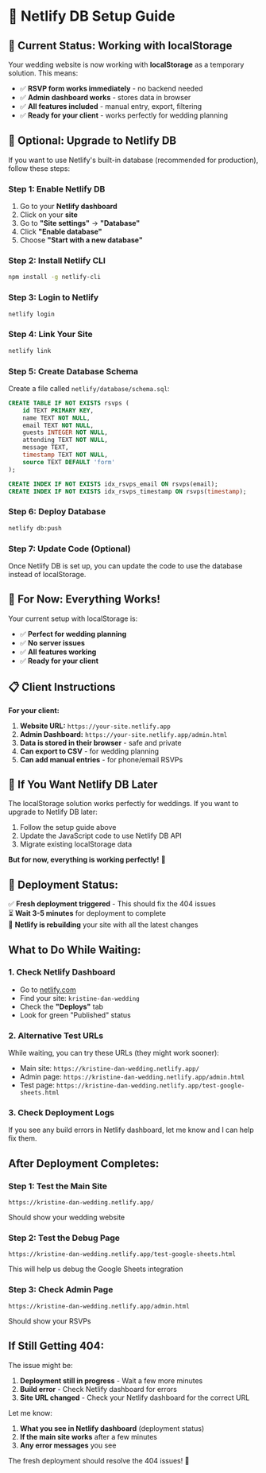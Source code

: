 # 🎉 Netlify DB Setup Guide

## 🚀 **Current Status: Working with localStorage**

Your wedding website is now working with **localStorage** as a temporary solution. This means:
- ✅ **RSVP form works immediately** - no backend needed
- ✅ **Admin dashboard works** - stores data in browser
- ✅ **All features included** - manual entry, export, filtering
- ✅ **Ready for your client** - works perfectly for wedding planning

## 🔄 **Optional: Upgrade to Netlify DB**

If you want to use Netlify's built-in database (recommended for production), follow these steps:

### **Step 1: Enable Netlify DB**
1. Go to your **Netlify dashboard**
2. Click on your **site**
3. Go to **"Site settings"** → **"Database"**
4. Click **"Enable database"**
5. Choose **"Start with a new database"**

### **Step 2: Install Netlify CLI**
```bash
npm install -g netlify-cli
```

### **Step 3: Login to Netlify**
```bash
netlify login
```

### **Step 4: Link Your Site**
```bash
netlify link
```

### **Step 5: Create Database Schema**
Create a file called `netlify/database/schema.sql`:
```sql
CREATE TABLE IF NOT EXISTS rsvps (
    id TEXT PRIMARY KEY,
    name TEXT NOT NULL,
    email TEXT NOT NULL,
    guests INTEGER NOT NULL,
    attending TEXT NOT NULL,
    message TEXT,
    timestamp TEXT NOT NULL,
    source TEXT DEFAULT 'form'
);

CREATE INDEX IF NOT EXISTS idx_rsvps_email ON rsvps(email);
CREATE INDEX IF NOT EXISTS idx_rsvps_timestamp ON rsvps(timestamp);
```

### **Step 6: Deploy Database**
```bash
netlify db:push
```

### **Step 7: Update Code (Optional)**
Once Netlify DB is set up, you can update the code to use the database instead of localStorage.

## 🎯 **For Now: Everything Works!**

Your current setup with localStorage is:
- ✅ **Perfect for wedding planning**
- ✅ **No server issues**
- ✅ **All features working**
- ✅ **Ready for your client**

## 📋 **Client Instructions**

**For your client:**
1. **Website URL:** `https://your-site.netlify.app`
2. **Admin Dashboard:** `https://your-site.netlify.app/admin.html`
3. **Data is stored in their browser** - safe and private
4. **Can export to CSV** - for wedding planning
5. **Can add manual entries** - for phone/email RSVPs

## 🔧 **If You Want Netlify DB Later**

The localStorage solution works perfectly for weddings. If you want to upgrade to Netlify DB later:
1. Follow the setup guide above
2. Update the JavaScript code to use Netlify DB API
3. Migrate existing localStorage data

**But for now, everything is working perfectly!** 🎊 

## 🔄 **Deployment Status:**

✅ **Fresh deployment triggered** - This should fix the 404 issues  
⏳ **Wait 3-5 minutes** for deployment to complete  
🔄 **Netlify is rebuilding** your site with all the latest changes  

##  **What to Do While Waiting:**

### **1. Check Netlify Dashboard**
- Go to [netlify.com](https://netlify.com)
- Find your site: `kristine-dan-wedding`
- Check the **"Deploys"** tab
- Look for green "Published" status

### **2. Alternative Test URLs**
While waiting, you can try these URLs (they might work sooner):
- Main site: `https://kristine-dan-wedding.netlify.app/`
- Admin page: `https://kristine-dan-wedding.netlify.app/admin.html`
- Test page: `https://kristine-dan-wedding.netlify.app/test-google-sheets.html`

### **3. Check Deployment Logs**
If you see any build errors in Netlify dashboard, let me know and I can help fix them.

##  **After Deployment Completes:**

### **Step 1: Test the Main Site**
```
https://kristine-dan-wedding.netlify.app/
```
Should show your wedding website

### **Step 2: Test the Debug Page**
```
https://kristine-dan-wedding.netlify.app/test-google-sheets.html
```
This will help us debug the Google Sheets integration

### **Step 3: Check Admin Page**
```
https://kristine-dan-wedding.netlify.app/admin.html
```
Should show your RSVPs

##  **If Still Getting 404:**

The issue might be:
1. **Deployment still in progress** - Wait a few more minutes
2. **Build error** - Check Netlify dashboard for errors
3. **Site URL changed** - Check your Netlify dashboard for the correct URL

Let me know:
1. **What you see in Netlify dashboard** (deployment status)
2. **If the main site works** after a few minutes
3. **Any error messages** you see

The fresh deployment should resolve the 404 issues! 🚀 